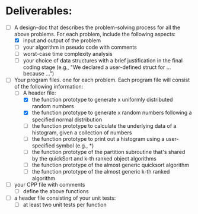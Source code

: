 # Deliverables:

- [ ] A design-doc that describes the problem-solving process for all the above problems. For each problem, include the following aspects: 
    - [X] input and output of the problem
    - [ ] your algorithm in pseudo code with comments
    - [ ] worst-case time complexity analysis
    - [ ] your choice of data structures with a brief justification in the final coding stage (e.g., "We declared a user-defined struct for ... because ...")
- [ ] Your program files.  one for each problem.  Each program file will consist of the following information:
    - [ ] A header file: 
        - [X] the function prototype to generate x uniformly distributed random numbers 
        - [X] the function prototype to generate x random numbers following a specified normal distribution
        - [ ] the function prototype to calculate the underlying data of a histogram, given a collection of numbers
        - [ ] the function prototype to print out a histogram using a user-specified symbol (e.g., *)
        - [ ] the function prototype of the partition subroutine that's shared by the quickSort and k-th ranked  object algorithms
        - [ ] the function prototype of the almost generic quicksort algorithm
        - [ ] the function prototype of the almost generic k-th ranked algorithm
- [ ] your CPP file with comments
    - [ ] define the above functions
- [ ] a header file consisting of your unit tests: 
    - [ ] at least two unit tests per function
